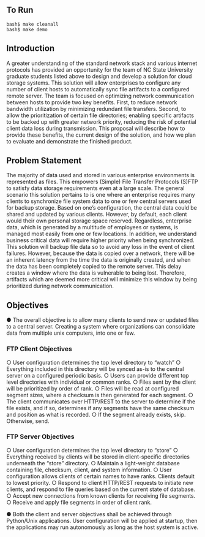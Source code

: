 ## To Run

`bash$ make cleanall`\
`bash$ make demo`

## Introduction

A greater understanding of the standard network stack and various internet protocols has
provided an opportunity for the team of NC State University graduate students listed above to
design and develop a solution for cloud storage systems. This solution will allow enterprises to
configure any number of client hosts to automatically sync file artifacts to a configured remote
server. The team is focused on optimizing network communication between hosts to provide two
key benefits. First, to reduce network bandwidth utilization by minimizing redundant file
transfers. Second, to allow the prioritization of certain file directories; enabling specific artifacts
to be backed up with greater network priority, reducing the risk of potential client data loss
during transmission. This proposal will describe how to provide these benefits, the current
design of the solution, and how we plan to evaluate and demonstrate the finished product.

## Problem Statement

The majority of data used and stored in various enterprise environments is represented as
files. This empowers (Simple) File Transfer Protocols (S)FTP to satisfy data storage
requirements even at a large scale. The general scenario this solution pertains to is one where an
enterprise requires many clients to synchronize file system data to one or few central servers
used for backup storage. Based on one’s configuration, the central data could be shared and
updated by various clients. However, by default, each client would their own personal storage
space reserved. Regardless, enterprise data, which is generated by a multitude of employees or
systems, is managed most easily from one or few locations. In addition, we understand business
critical data will require higher priority when being synchronized. This solution will backup file
data so to avoid any loss in the event of client failures. However, because the data is copied over
a network, there will be an inherent latency from the time the data is originally created, and when
the data has been completely copied to the remote server. This delay creates a window where the
data is vulnerable to being lost. Therefore, artifacts which are deemed more critical will
minimize this window by being prioritized during network communication.

## Objectives

● The overall objective is to allow many clients to send new or updated files to a central
  server. Creating a system where organizations can consolidate data from multiple unix
  computers, into one or few.
  ### FTP Client Objectives
  ○ User configuration determines the top level directory to “watch”
  ○ Everything included in this directory will be synced as-is to the central server on a
    configured periodic basis.
  ○ Users can provide different top level directories with individual or common ranks.
  ○ Files sent by the client will be prioritized by order of rank.
  ○ Files will be read at configured segment sizes, where a checksum is then generated
    for each segment.
  ○ The client communicates over HTTP/REST to the server to determine if the file
    exists, and if so, determines if any segments have the same checksum and position as
    what is recorded.
  ○ If the segment already exists, skip. Otherwise, send.
  ### FTP Server Objectives
  ○ User configuration determines the top level directory to “store”
  ○ Everything received by clients will be stored in client-specific directories underneath
    the “store” directory.
  ○ Maintain a light-weight database containing file, checksum, client, and system
    information.
  ○ User configuration allows clients of certain names to have ranks. Clients default to
    lowest priority.
  ○ Respond to client HTTP/REST requests to initiate new clients, and respond to file
    queries based on the current state of database.
  ○ Accept new connections from known clients for receiving file segments.
  ○ Receive and apply file segments in order of client rank.
  
● Both the client and server objectives shall be achieved through Python/Unix applications.
User configuration will be applied at startup, then the applications may run autonomously
as long as the host system is active.
